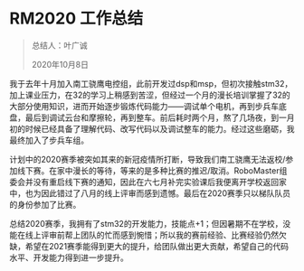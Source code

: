 # RM2020 工作总结

> 总结人：叶广诚
>
> 2020年10月8日

我于去年十月加入南工骁鹰电控组，此前开发过dsp和msp，但初次接触stm32，加上课业压力，在32的学习上稍感到苦涩，但经过一个月的漫长培训掌握了32的大部分使用知识，进而开始逐步锻炼代码能力——调试单个电机，再到步兵车底盘，最后到调试云台和摩擦轮，再到整车。前后耗时两个月，熬了几场夜，到一月初的时候已经具备了理解代码、改写代码以及调试整车的能力。经过这些磨砺，我最终加入了步兵车组。

计划中的2020赛季被突如其来的新冠疫情所打断，导致我们南工骁鹰无法返校/参加线下赛。在家中漫长的等待，等来的是多种比赛的推迟/取消。RoboMaster组委会并没有重启线下赛的通知，因此在六七月补完实验课后我便离开学校返回家中，也为因此错过了八月的线上评审而感到遗憾。最后在2020赛季只以梯队队员的身份参加了比赛。

总结2020赛季，我拥有了stm32的开发能力，技能点+1；但因暑期不在学校，没能在线上评审前帮上团队的忙而感到惋惜；所以我的赛前经验、比赛经验仍然欠缺，希望在2021赛季能得到更大的提升，给团队做出更大贡献，希望自己的代码水平、开发能力得到进一步提升。
